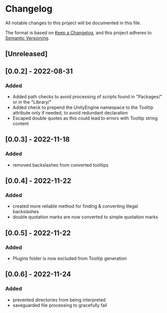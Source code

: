 # Changelog
All notable changes to this project will be documented in this file.

The format is based on [Keep a Changelog](https://keepachangelog.com/en/1.0.0/),
and this project adheres to [Semantic Versioning](https://semver.org/spec/v2.0.0.html).

## [Unreleased]

## [0.0.2] - 2022-08-31
### Added
- Added path checks to avoid processing of scripts found in "Packages/" or in the "Library/"
- Added check to prepend the UnityEngine namespace to the Tooltip attribute only if needed, to avoid redundant declaration
- Escaped double quotes as this could lead to errors with Tooltip string content

## [0.0.3] - 2022-11-18
### Added
- removed backslashes from converted tooltips

## [0.0.4] - 2022-11-22
### Added
- created more reliable method for finding & converting illegal backslashes
- double quotation marks are now converted to simple quotation marks

## [0.0.5] - 2022-11-22
### Added
- Plugins folder is now excluded from Tooltip generation

## [0.0.6] - 2022-11-24
### Added
- prevented directories from being interpreted
- saveguarded file processing to gracefully fail